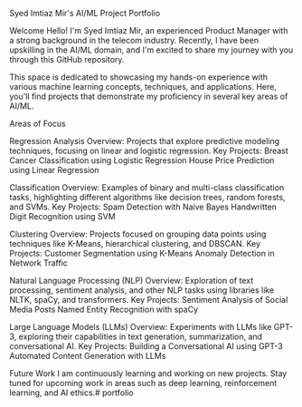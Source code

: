 Syed Imtiaz Mir's AI/ML Project Portfolio 

Welcome Hello! I'm Syed Imtiaz Mir, an experienced Product Manager with a strong background in the telecom industry. Recently, I have been upskilling in the AI/ML domain, and I'm excited to share my journey with you through this GitHub repository.

This space is dedicated to showcasing my hands-on experience with various machine learning concepts, techniques, and applications. Here, you'll find projects that demonstrate my proficiency in several key areas of AI/ML.

Areas of Focus

Regression Analysis Overview: 
  Projects that explore predictive modeling techniques, focusing on linear and logistic regression. 
  Key Projects: 
      Breast Cancer Classification using Logistic Regression 
      House Price Prediction using Linear Regression

Classification Overview: 
  Examples of binary and multi-class classification tasks, highlighting different algorithms like decision trees, random forests, and SVMs. 
  Key Projects: 
    Spam Detection with Naive Bayes 
    Handwritten Digit Recognition using SVM

Clustering Overview: 
  Projects focused on grouping data points using techniques like K-Means, hierarchical clustering, and DBSCAN. 
  Key Projects: 
    Customer Segmentation using K-Means 
    Anomaly Detection in Network Traffic

Natural Language Processing (NLP) Overview: 
  Exploration of text processing, sentiment analysis, and other NLP tasks using libraries like NLTK, spaCy, and transformers. 
  Key Projects: 
    Sentiment Analysis of Social Media Posts 
    Named Entity Recognition with spaCy

Large Language Models (LLMs) Overview: 
  Experiments with LLMs like GPT-3, exploring their capabilities in text generation, summarization, and conversational AI. 
    Key Projects: Building a Conversational AI using GPT-3 
    Automated Content Generation with LLMs


Future Work I am continuously learning and working on new projects. Stay tuned for upcoming work in areas such as deep learning, reinforcement learning, and AI ethics.# portfolio
